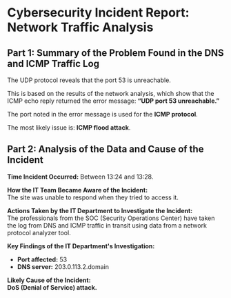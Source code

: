 # Cybersecurity Incident Report: Network Traffic Analysis

## Part 1: Summary of the Problem Found in the DNS and ICMP Traffic Log

The UDP protocol reveals that the port 53 is unreachable.

This is based on the results of the network analysis, which show that the ICMP echo reply returned the error message: **“UDP port 53 unreachable.”**

The port noted in the error message is used for the **ICMP protocol**.

The most likely issue is: **ICMP flood attack**.

## Part 2: Analysis of the Data and Cause of the Incident

**Time Incident Occurred:** Between 13:24 and 13:28.

**How the IT Team Became Aware of the Incident:**  
The site was unable to respond when they tried to access it.

**Actions Taken by the IT Department to Investigate the Incident:**  
The professionals from the SOC (Security Operations Center) have taken the log from DNS and ICMP traffic in transit using data from a network protocol analyzer tool.

**Key Findings of the IT Department's Investigation:**
- **Port affected:** 53
- **DNS server:** 203.0.113.2.domain

**Likely Cause of the Incident:**  
**DoS (Denial of Service) attack.**
